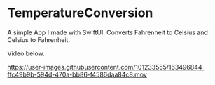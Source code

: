 # TemperatureConversion
A simple App I made with SwiftUI. Converts Fahrenheit to Celsius and Celsius to Fahrenheit.

Video below.



https://user-images.githubusercontent.com/101233555/163496844-ffc49b9b-594d-470a-bb86-f4586daa84c8.mov

